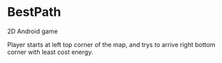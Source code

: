 # BestPath

2D Android game

Player starts at left top corner of the map, and trys to arrive right bottom corner with least cost energy.
